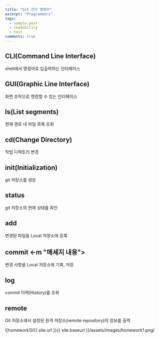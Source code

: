 ```yaml
---
title: "Git 간단 명령어"
excerpt: "Programmers"
tags: 
  - sample post
  - readability
  - test
comments: true
---
```


## CLI(Command Line Interface)
shell에서 명령어로 입출력하는 인터페이스

## GUI(Graphic Line Interface)
화면 조작으로 명령할 수 있는 인터페이스

## ls(List segments)
현재 경로 내 파일 목록 조회

## cd(Change Directory)
작업 디렉토리 변경

## init(Initialization)
git 저장소를 생성

## status
git 저장소의 현재 상태를 확인

## add
변경된 파일을 Local 저장소에 등록

## commit <-m "메세지 내용">
변경 사항을 Local 저장소에 기록, 저장

## log
commit 이력(History)를 조회

## remote
Git 저장소에서 설정된 원격 저장소(remote repository)의 정보를 출력

![homework1]({{ site.url }}{{ site.baseurl }}/assets/images/homework1.png)